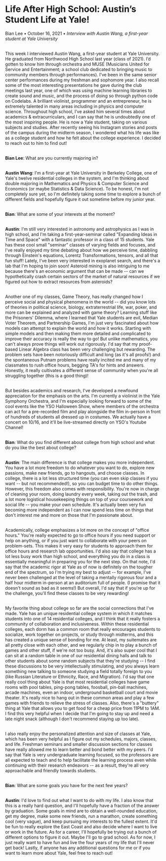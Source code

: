 <h1>Life After High School: Austin’s Student Life at Yale!</h1>

<div style="margin-top:12px;">Bian Lee • October 16, 2021 • <i>Interview with Austin Wang, a first-year student at Yale University</i></div>

<br/>This week I interviewed Austin Wang, a first-year student at Yale University. He graduated from Northwood High School last year (class of 2021). I’d gotten to know him through orchestra and MUSE (Musicians United for Service and Entertainment; a school club dedicated to bringing music to community members through performances). I’ve been in the same senior center performances during my freshman and sophomore year. I also recall some of the most interesting presentations he gave during the club meetings last year, one of which was using machine learning libraries to create sound and music, and the process of doing so through python code on Codelabs. A brilliant violinist, programmer and an entrepreneur, he is extremely talented in many areas including in physics and computer science. Throughout high school, I’ve asked him several times about academics & extracurriculars, and I can say that he is undoubtedly one of the most inspiring people. He is now a Yale student, taking on various subjects and studies. After recently seeing his Instagram stories and posts of the campus during the midterm season, I wondered what his life was like as a college student and how he felt about the college experience. I decided to reach out to him to find out!

<br/><b>Bian Lee</b>: What are you currently majoring in?

<br/><b>Austin Wang</b>: I'm a first-year at Yale University in Berkeley College, one of Yale's twelve residential colleges in the system, and I'm thinking about double majoring in Mathematics and Physics & Computer Science and Economics (or maybe Statistics & Data Science). To be honest, I'm not completely sure yet, so I'm definitely taking some time to explore a bunch of different fields and hopefully figure it out sometime before my junior year.

<br/><b>Bian</b>: What are some of your interests at the moment?

<br/><b>Austin</b>: I'm still very interested in astronomy and astrophysics as I was in high school, and I'm taking a first-year-seminar called "Expanding Ideas in Time and Space" with a fantastic professor in a class of 15 students. Yale has these cool small "seminar" classes of varying fields and focuses, and I've really enjoyed my time debating about how we perceive time, dabbling through Einstein's equations, Lorentz Transformations, tensors, and all that fun stuff! Lately, I've been very interested in exoplanet search, and there's a lab that I'm hoping to join soon! Asteroid mining is also intriguing to me because there's an economic argument that can be made -- can we hypothetically crash certain sectors of the market of natural resources if we figured out how to extract resources from asteroids?

<br/>Another one of my classes, Game Theory, has really changed how I perceive social and physical phenomena in the world -- did you know lots of theories in political science, biology, extraterrestrial life, war, poker, and more can be explained and analyzed with game theory? Learning stuff like the Prisoners' Dilemma, where I learned that Yale students are evil, Median Voter Theorem, and Partnership Games, I'm just very fascinated about how models can attempt to explain the world and how it works. Starting with simple models and then making them more detailed and complicated to improve their accuracy is really the way to go! But unlike mathematics, you can't always prove things will work out rigorously. I'd say that my proof-based Linear Algebra class has been very challenging but rewarding. The problem sets have been notoriously difficult and long (as it's all proofs!) and the spontaneous Putnam problems have really incited me and many of my classmates to rush office hours, begging TA's for hints and answers. Honestly, it really cultivates a different sense of community when you're all struggling together (this is a good thing)!

<br/>But besides academics and research, I've developed a newfound appreciation for the emphasis on the arts. I'm currently a violinist in the Yale Symphony Orchestra, and I'm especially looking forward to some of the cool events like the YSO Halloween Show, where members of the orchestra can act for a pre-recorded film and play alongside the film in-person in front of hundreds of students all dressed up in costumes. We actually have a concert on 10/16, and it'll be live-streamed directly on YSO's Youtube Channel!

<br/><b>Bian</b>: What do you find different about college from high school and what do you like the best about college?

<br><b>Austin</b>: The main difference is that college makes you more independent. You have a lot more freedom to do whatever you want to do, explore new passions, make new friends, go to hangouts, and choose classes. In college, there is a lot less structured time (you can even skip classes if you want -- but not recommended!), so you can budget time to do other things. However, this freedom also comes with responsibility. You're now in charge of cleaning your room, doing laundry every week, taking out the trash, and a lot more logistical housekeeping things on top of your coursework and social life -- you make your own schedule. It's actually been very fun becoming more independent as I can now spend less time on things that don't interest me and more on those that I'm passionate about.

<br/>Academically, college emphasizes a lot more on the concept of "office hours." You're really expected to go to office hours if you need support or help on anything, or if you just want to collaborate with your peers on problem-sets. This makes it very easy for students to approach them for office hours and research lab opportunities. I'd also say that college has a lot less busy work than high school, and everything you do in a class is essentially meaningful in preparing you for the next step. On that note, I'd say that the academic rigor at Yale as of now is definitely on the tougher end of the spectrum, so I'm trying my best to adjust -- for example, I've never been challenged at the level of taking a mentally rigorous four and a half hour midterm in-person at an auditorium full of people. (I promise that it doesn't sound as bad as it seems!) But overall, I'd say that if you're up for the challenge, you'll find these classes to be very rewarding!

<br/>My favorite thing about college so far are the social connections that I've made. Yale has an unique residential college system in which it matches students into one of 14 residential colleges, and I think that it really fosters a community of collaboration and inclusiveness. Within these residential colleges, each dorm has a common room that really encourages students to socialize, work together on projects, or study through midterms, and this has created a unique sense of bonding for me. At least, my suitemates are all pretty close with each other, and we regularly chip in to play a bunch of games and other stuff, if we're not too busy. And, it's also super cool that I can sit at a random table in one of our residential dining halls and talk to other students about some random subjects that they're studying -- I find these discussions to be very intellectually stimulating, and you always learn something new talking to someone studying a field totally foreign to you (like Russian Literature or Ethnicity, Race, and Migration). I'd say that one really cool thing about Yale is that most residential colleges have game rooms with pool tables, ping-pong tables, foosball, pin-ball machines, arcade machines, even an indoor, underground basketball court and movie theater. It's really nice to hang out in these common areas and play a few games with friends to relieve the stress of classes. Also, there's a "buttery" thing at Yale that allows you to get food for a cheap price from 11PM to 1AM. I find this very helpful when I decide that I'm going to stay up and need a late night snack (although I don't recommend staying up too late).

<br/>I also really enjoy the personalized attention and size of classes at Yale, which has been very helpful as I figure out my schedules, majors, classes, and life. Freshman seminars and smaller discussion sections for classes have really allowed me to learn better and bond better with my peers. I'd say that Yale is very undergraduate learning focused, so the professors are all expected to teach and to help facilitate the learning process even while continuing with their research endeavors -- as a result, they're all very approachable and friendly towards students.

<br/><b>Bian</b>: What are some goals you have for the next few years?

<br><b>Austin</b>: I'd love to find out what I want to do with my life. I also know that this is a really hard question, and I'll hopefully have a fraction of the answer by graduation. Some goals in mind are to obtain a well-rounded education, get my degree, make some new friends, run a marathon, create something cool (very vague), and keep pursuing my interests to the fullest extent. It'd be fun to really explore the East Coast and also decide where I want to live or work in the future. As for a career, I'll hopefully be trying out a bunch of different options to figure it out. Maybe I'll go to grad school. As for now, I just really want to have fun and live the four years of my life that I'll never get back! Lastly, if anyone has any additional questions for me or if you want to learn more about Yale, feel free to reach out!
